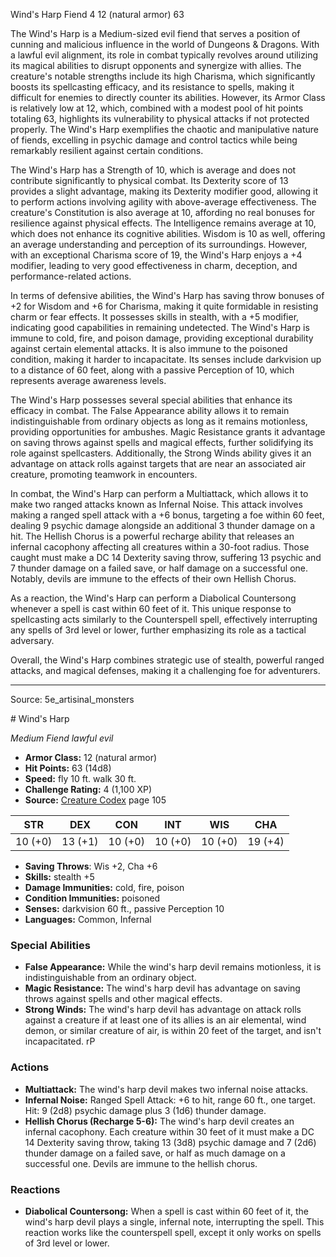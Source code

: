 <MonsterName/>Wind's Harp</MonsterName>
<CreatureType/>Fiend</CreatureType>
<CR/>4</CR>
<AC/>12 (natural armor)</AC>
<HP/>63</HP>
<summary>The Wind's Harp is a Medium-sized evil fiend that serves a position of cunning and malicious influence in the world of Dungeons & Dragons. With a lawful evil alignment, its role in combat typically revolves around utilizing its magical abilities to disrupt opponents and synergize with allies. The creature's notable strengths include its high Charisma, which significantly boosts its spellcasting efficacy, and its resistance to spells, making it difficult for enemies to directly counter its abilities. However, its Armor Class is relatively low at 12, which, combined with a modest pool of hit points totaling 63, highlights its vulnerability to physical attacks if not protected properly. The Wind's Harp exemplifies the chaotic and manipulative nature of fiends, excelling in psychic damage and control tactics while being remarkably resilient against certain conditions.</summary>

<detail>

The Wind's Harp has a Strength of 10, which is average and does not contribute significantly to physical combat. Its Dexterity score of 13 provides a slight advantage, making its Dexterity modifier good, allowing it to perform actions involving agility with above-average effectiveness. The creature's Constitution is also average at 10, affording no real bonuses for resilience against physical effects. The Intelligence remains average at 10, which does not enhance its cognitive abilities. Wisdom is 10 as well, offering an average understanding and perception of its surroundings. However, with an exceptional Charisma score of 19, the Wind's Harp enjoys a +4 modifier, leading to very good effectiveness in charm, deception, and performance-related actions. 

In terms of defensive abilities, the Wind's Harp has saving throw bonuses of +2 for Wisdom and +6 for Charisma, making it quite formidable in resisting charm or fear effects. It possesses skills in stealth, with a +5 modifier, indicating good capabilities in remaining undetected. The Wind's Harp is immune to cold, fire, and poison damage, providing exceptional durability against certain elemental attacks. It is also immune to the poisoned condition, making it harder to incapacitate. Its senses include darkvision up to a distance of 60 feet, along with a passive Perception of 10, which represents average awareness levels.

The Wind's Harp possesses several special abilities that enhance its efficacy in combat. The False Appearance ability allows it to remain indistinguishable from ordinary objects as long as it remains motionless, providing opportunities for ambushes. Magic Resistance grants it advantage on saving throws against spells and magical effects, further solidifying its role against spellcasters. Additionally, the Strong Winds ability gives it an advantage on attack rolls against targets that are near an associated air creature, promoting teamwork in encounters.

In combat, the Wind's Harp can perform a Multiattack, which allows it to make two ranged attacks known as Infernal Noise. This attack involves making a ranged spell attack with a +6 bonus, targeting a foe within 60 feet, dealing 9 psychic damage alongside an additional 3 thunder damage on a hit. The Hellish Chorus is a powerful recharge ability that releases an infernal cacophony affecting all creatures within a 30-foot radius. Those caught must make a DC 14 Dexterity saving throw, suffering 13 psychic and 7 thunder damage on a failed save, or half damage on a successful one. Notably, devils are immune to the effects of their own Hellish Chorus.

As a reaction, the Wind's Harp can perform a Diabolical Countersong whenever a spell is cast within 60 feet of it. This unique response to spellcasting acts similarly to the Counterspell spell, effectively interrupting any spells of 3rd level or lower, further emphasizing its role as a tactical adversary.

Overall, the Wind's Harp combines strategic use of stealth, powerful ranged attacks, and magical defenses, making it a challenging foe for adventurers.</detail>



---

Source: 5e_artisinal_monsters

<statblock>
# Wind's Harp

*Medium* *Fiend* *lawful evil*

- **Armor Class:** 12 (natural armor)
- **Hit Points:** 63 (14d8)
- **Speed:** fly 10 ft. walk 30 ft.
- **Challenge Rating:** 4 (1,100 XP)
- **Source:** [Creature Codex](https://koboldpress.com/kpstore/product/creature-codex-for-5th-edition-dnd) page 105

| STR | DEX | CON | INT | WIS | CHA |
| --- | --- | --- | --- | --- | --- |
| 10 (+0) | 13 (+1) | 10 (+0) | 10 (+0) | 10 (+0) | 19 (+4) |

- **Saving Throws**: Wis +2, Cha +6
- **Skills:** stealth +5
- **Damage Immunities:** cold, fire, poison
- **Condition Immunities:** poisoned
- **Senses:** darkvision 60 ft., passive Perception 10
- **Languages:** Common, Infernal

### Special Abilities

- **False Appearance:** While the wind's harp devil remains motionless, it is indistinguishable from an ordinary object.
- **Magic Resistance:** The wind's harp devil has advantage on saving throws against spells and other magical effects.
- **Strong Winds:** The wind's harp devil has advantage on attack rolls against a creature if at least one of its allies is an air elemental, wind demon, or similar creature of air, is within 20 feet of the target, and isn't incapacitated. rP

### Actions

- **Multiattack:** The wind's harp devil makes two infernal noise attacks.
- **Infernal Noise:** Ranged Spell Attack: +6 to hit, range 60 ft., one target. Hit: 9 (2d8) psychic damage plus 3 (1d6) thunder damage.
- **Hellish Chorus (Recharge 5-6):** The wind's harp devil creates an infernal cacophony. Each creature within 30 feet of it must make a DC 14 Dexterity saving throw, taking 13 (3d8) psychic damage and 7 (2d6) thunder damage on a failed save, or half as much damage on a successful one. Devils are immune to the hellish chorus.

### Reactions

- **Diabolical Countersong:** When a spell is cast within 60 feet of it, the wind's harp devil plays a single, infernal note, interrupting the spell. This reaction works like the counterspell spell, except it only works on spells of 3rd level or lower.


</statblock>


